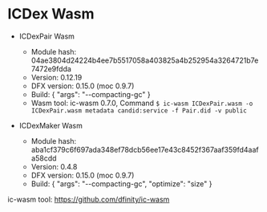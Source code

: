 # ICDex Wasm

- ICDexPair Wasm
    - Module hash: 04ae3804d24224b4ee7b5517058a403825a4b252954a3264721b7e7472e9fdda
    - Version: 0.12.19
    - DFX version: 0.15.0 (moc 0.9.7)
    - Build: {
        "args": "--compacting-gc"
    }
    - Wasm tool: ic-wasm 0.7.0, Command `$ ic-wasm ICDexPair.wasm -o ICDexPair.wasm metadata candid:service -f Pair.did -v public`

- ICDexMaker Wasm
    - Module hash: aba1cf379c6f697ada348ef78dcb56ee17e43c8452f367aaf359fd4aafa58cdd
    - Version: 0.4.8
    - DFX version: 0.15.0 (moc 0.9.7)
    - Build: {
        "args": "--compacting-gc", 
        "optimize": "size"
    }


ic-wasm tool: https://github.com/dfinity/ic-wasm
